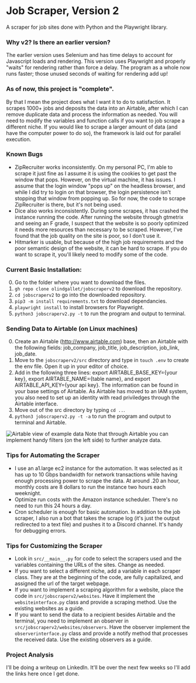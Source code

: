 # Job Scraper, Version 2
A scraper for job sites done with Python and the Playwright library.

### Why v2?  Is there an earlier version?
The earlier version uses Selenium and has time delays to account for Javascript loads and rendering.  This version uses Playwright and properly "waits" for rendering rather than force a delay.  The program as a whole now runs faster; those unused seconds of waiting for rendering add up!  

### As of now, this project is "complete".
By that I mean the project does what I want it to do to satisfaction.  It scrapes 1000+ jobs and deposits the data into an Airtable, after which I can remove duplicate data and process the information as needed.  You will need to modify the variables and function calls if you want to job scrape a different niche.  If you would like to scrape a larger amount of data (and have the computer power to do so), the framework is laid out for parallel execution.

### Known Bugs
- ZipRecruiter works inconsistently.  On my personal PC, I'm able to scrape it just fine as I assume it is using the cookies to get past the window that pops.  However, on the virtual machine, it has issues.  I assume that the login window "pops up" on the headless browser, and while I did try to login on that browser, the login persistence isn't stopping that window from popping up.  So for now, the code to scrape ZipRecruiter is there, but it's not being used.
- Dice also works inconsistently.  During some scrapes, it has crashed the instance running the code.  After running the website through gtmetrix and seeing an F grade, I suspect that the website is so poorly optimized it needs more resources than necessary to be scraped.  However, I've found that the job quality on the site is poor, so I don't use it.
- Hitmarker is usable, but because of the high job requirements and the poor semantic design of the website, it can be hard to scrape.  If you do want to scrape it, you'll likely need to modify some of the code.

### Current Basic Installation:
0.  Go to the folder where you want to download the files. 
1.  ```gh repo clone olindgallet/jobscraperv2``` to download the repository.
2.  ```cd jobscraperv2``` to go into the downloaded repository.
2.  ```pip3 -m install requirements.txt``` to download dependancies.
3.  ```playwright install``` to install browsers for Playwright.
4.  ```python3 jobscraperv2.py -t``` to run the program and output to terminal.

### Sending Data to Airtable (on Linux machines)
0.  Create an Airtable (http://www.airtable.com) base, then an Airtable with the following fields: job_company, job_title, job_description, job_link, job_date.
1.  Move to the ```jobscraperv2/src``` directory and type in ```touch .env``` to create the env file.  Open it up in your editor of choice.
2.  Add in the following three lines: export AIRTABLE_BASE_KEY={your key}, export AIRTABLE_NAME={table name}, and export AIRTABLE_API_KEY={your api key}.  The information can be found in your base settings of Airtable.  As Airtable has moved to an IAM system, you also need to set up an identity with read priviledges through the Airtable interface.
3.  Move out of the src directory by typing ```cd ..```.
4.  ```python3 jobscraperv2.py -t -a``` to run the program and output to terminal and Airtable.

![Airtable view of example data](https://github.com/olindgallet/jobscraperv2/blob/master/AirtableReview.png)
Note that through Airtable you can implement handy filters (on the left side) to further analyze data.

### Tips for Automating the Scraper
- I use an a1.large ec2 instance for the automation.  It was selected as it has up to 10 Gbps bandwidth for network transactions while having enough processing power to scrape the data.  At around .20 an hour, monthly costs are 8 dollars to run the instance two hours each weeknight.
- Optimize run costs with the Amazon instance scheduler.  There's no need to run this 24 hours a day.
- Cron scheduler is enough for basic automation.  In addition to the job scraper, I also run a bot that takes the scrape log (it's just the output redirected to a text file) and pushes it to a Discord channel.  It's handy for debugging errors.

### Tips for Customizing the Scraper
- Look in ```src/__main__.py``` for code to select the scrapers used and the variables containing the URLs of the sites.  Change as needed.
- If you want to select a different niche, add a variable in each scraper class.  They are at the beginning of the code, are fully capitalized, and assigned the url of the target webpage.
- If you want to implement a scraping algorithm for a website, place the code in ```src/jobscraperv2/websites```.  Have it implement the ```websiteinterface.py``` class and provide a scraping method.  Use the existing websites as a guide.
- If you want to send the data to a recipient besides Airtable and the terminal, you need to implement an observer in ```src/jobscraperv2/websites/observers```.  Have the observer implement the ```observerinterface.py``` class and provide a notify method that processes the received data.  Use the existing observers as a guide.

### Project Analysis
I'll be doing a writeup on LinkedIn.  It'll be over the next few weeks so I'll add the links here once I get done.
